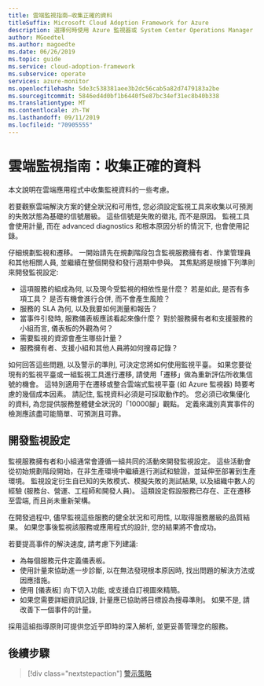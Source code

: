 ```yaml
---
title: 雲端監視指南–收集正確的資料
titleSuffix: Microsoft Cloud Adoption Framework for Azure
description: 選擇何時使用 Azure 監視器或 System Center Operations Manager Microsoft Azure
author: MGoedtel
ms.author: magoedte
ms.date: 06/26/2019
ms.topic: guide
ms.service: cloud-adoption-framework
ms.subservice: operate
services: azure-monitor
ms.openlocfilehash: 5de3c538381aee3b2dc56cab5a82d7479183a2be
ms.sourcegitcommit: 5846ed4d0bf1b6440f5e87bc34ef31ec8b40b338
ms.translationtype: MT
ms.contentlocale: zh-TW
ms.lasthandoff: 09/11/2019
ms.locfileid: "70905555"
---
```

# <a name="cloud-monitoring-guide-collecting-the-right-data"></a>雲端監視指南：收集正確的資料

本文說明在雲端應用程式中收集監視資料的一些考慮。

若要觀察雲端解決方案的健全狀況和可用性, 您必須設定監視工具來收集以可預測的失敗狀態為基礎的信號層級。 這些信號是失敗的徵兆, 而不是原因。 監視工具會使用計量, 而在 advanced diagnostics 和根本原因分析的情況下, 也會使用記錄。

仔細規劃監視和遷移。 一開始請先在規劃階段包含監視服務擁有者、作業管理員和其他相關人員, 並繼續在整個開發和發行週期中參與。 其焦點將是根據下列準則來開發監視設定:

- 這項服務的組成為何, 以及現今受監視的相依性是什麼？ 若是如此, 是否有多項工具？ 是否有機會進行合併, 而不會產生風險？
- 服務的 SLA 為何, 以及我要如何測量和報告？
- 當事件引發時, 服務儀表板應該看起來像什麼？ 對於服務擁有者和支援服務的小組而言, 儀表板的外觀為何？
- 需要監視的資源會產生哪些計量？  
- 服務擁有者、支援小組和其他人員將如何搜尋記錄？

如何回答這些問題, 以及警示的準則, 可決定您將如何使用監視平臺。 如果您要從現有的監視平臺或一組監視工具進行遷移, 請使用「遷移」做為重新評估所收集信號的機會。 這特別適用于在遷移或整合雲端式監視平臺 (如 Azure 監視器) 時要考慮的幾個成本因素。 請記住, 監視資料必須是可採取動作的。 您必須已收集優化的資料, 為您提供服務整體健全狀況的「10000腳」觀點。 定義來識別真實事件的檢測應該盡可能簡單、可預測且可靠。

## <a name="develop-a-monitoring-configuration"></a>開發監視設定

監視服務擁有者和小組通常會遵循一組共同的活動來開發監視設定。 這些活動會從初始規劃階段開始，在非生產環境中繼續進行測試和驗證，並延伸至部署到生產環境。 監視設定衍生自已知的失敗模式、模擬失敗的測試結果, 以及組織中數人的經驗 (服務台、營運、工程師和開發人員)。 這類設定假設服務已存在、正在遷移至雲端, 而且尚未重新架構。

在開發過程中, 儘早監視這些服務的健全狀況和可用性, 以取得服務層級的品質結果。 如果您事後監視該服務或應用程式的設計, 您的結果將不會成功。

若要提高事件的解決速度, 請考慮下列建議:

- 為每個服務元件定義儀表板。
- 使用計量來協助進一步診斷, 以在無法發現根本原因時, 找出問題的解決方法或因應措施。
- 使用 [儀表板] 向下切入功能, 或支援自訂視圖來精簡。
- 如果您需要詳細資訊記錄, 計量應已協助將目標設為搜尋準則。 如果不是, 請改善下一個事件的計量。

採用這組指導原則可提供您近乎即時的深入解析, 並更妥善管理您的服務。

## <a name="next-steps"></a>後續步驟

> [!div class="nextstepaction"]
> [警示策略](./alert.md)
